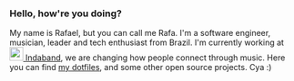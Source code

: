 ### Hello, how're you doing?

My name is Rafael, but you can call me Rafa. I'm a software engineer, musician, leader and tech enthusiast from Brazil. I'm currently working at [<img src="https://emoji.slack-edge.com/T0114N6E74J/indaband/e5f349a2ccaef0ee.png" width="24" height="24" /> Indaband](inda.band), we are changing how people connect through music. Here you can find [my dotfiles](github.com/rafaelcanovas/dotfiles), and some other open source projects. Cya :) 
